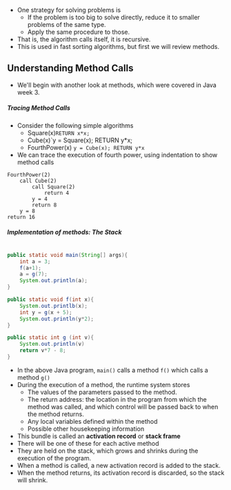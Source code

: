 
- One strategy for solving problems is
	- If the problem is too big to solve directly, reduce it to smaller problems of the same type. 
	- Apply the same procedure to those.
- That is, the algorithm calls itself, it is recursive.
- This is used in fast sorting algorithms, but first we will review methods.

## Understanding Method Calls

- We'll begin with another look at methods, which were covered in Java week 3. 

##### Tracing Method Calls

- Consider the following simple algorithms
	- Square(x)`RETURN x*x;`
	- Cube(x)`y = Square(x); RETURN y*x;
	- FourthPower(x) `y = Cube(x); RETURN y*x`
- We can trace the execution of fourth power, using indentation to show method calls

```
FourthPower(2)
	call Cube(2)
		call Square(2)
			return 4
		y = 4
		return 8
	y = 8
return 16
```

##### Implementation of methods: The Stack

```Java

public static void main(String[] args){
	int a = 3;
	f(a+1);
	a = g(7);
	System.out.println(a);
}

public static void f(int x){
	System.out.printlb(x);
	int y = g(x + 5);
	System.out.println(y*2);
}

public static int g (int v){
	System.out.println(v)
	return v*7 - 8;
}

```

- In the above Java program, `main()` calls a method `f()` which calls a method `g()`
- During the execution of a method, the runtime system stores
	- The values of the parameters passed to the method. 
	- The return address: the location in the program from which the method was called, and which control will be passed back to when the method returns. 
	- Any local variables defined within the method
	- Possible other housekeeping information
- This bundle is called an **activation record** or **stack frame**
- There will be one of these for each active method
- They are held on the stack, which grows and shrinks during the execution of the program. 
- When a method is called, a new activation record is added to the stack. 
- When the method returns, its activation record is discarded, so the stack will shrink. 
